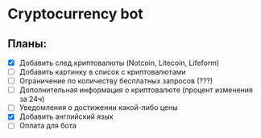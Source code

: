 # Cryptocurrency bot

## Планы:

- [x] Добавить след.криптовалюты (Notcoin, Litecoin, Lifeform)
- [ ] Добавить картинку в список с криптовалютами
- [ ] Ограничение по количеству бесплатных запросов (???)
- [ ] Дополнительная информация о криптовалюте (процент изменения за 24ч)
- [ ] Уведомления о достижении какой-либо цены
- [x] Добавить английский язык
- [ ] Оплата для бота